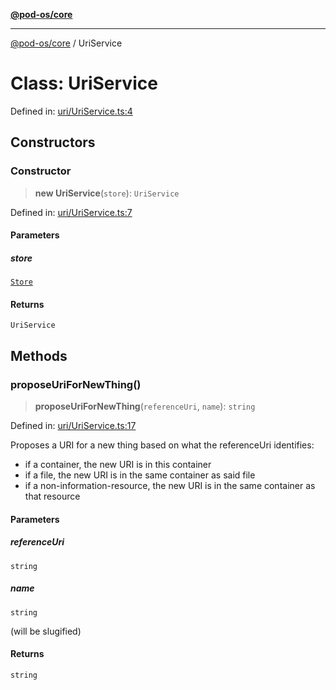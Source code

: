 [**@pod-os/core**](../README.md)

***

[@pod-os/core](../globals.md) / UriService

# Class: UriService

Defined in: [uri/UriService.ts:4](https://github.com/pod-os/PodOS/blob/90fd10a51a0e6c116e360caca550a03a7f7126ea/core/src/uri/UriService.ts#L4)

## Constructors

### Constructor

> **new UriService**(`store`): `UriService`

Defined in: [uri/UriService.ts:7](https://github.com/pod-os/PodOS/blob/90fd10a51a0e6c116e360caca550a03a7f7126ea/core/src/uri/UriService.ts#L7)

#### Parameters

##### store

[`Store`](Store.md)

#### Returns

`UriService`

## Methods

### proposeUriForNewThing()

> **proposeUriForNewThing**(`referenceUri`, `name`): `string`

Defined in: [uri/UriService.ts:17](https://github.com/pod-os/PodOS/blob/90fd10a51a0e6c116e360caca550a03a7f7126ea/core/src/uri/UriService.ts#L17)

Proposes a URI for a new thing based on what the referenceUri identifies:
- if a container, the new URI is in this container
- if a file, the new URI is in the same container as said file
- if a non-information-resource, the new URI is in the same container as that resource

#### Parameters

##### referenceUri

`string`

##### name

`string`

(will be slugified)

#### Returns

`string`

